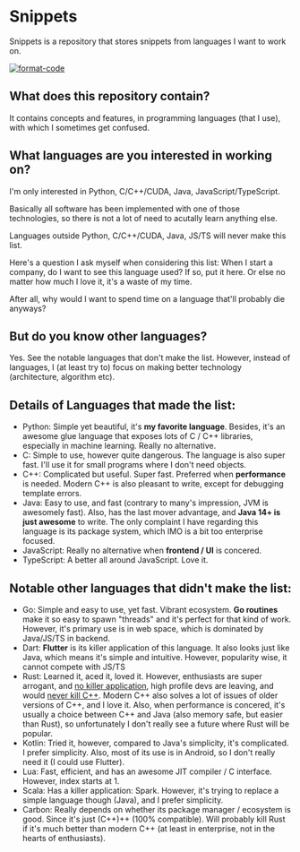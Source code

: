 # Snippets

Snippets is a repository that stores snippets from languages I want to work on.

[![format-code](https://github.com/rentruewang/quirks/actions/workflows/format.yaml/badge.svg)](https://github.com/rentruewang/quirks/actions/workflows/format.yaml)

## What does this repository contain?

It contains concepts and features, in programming languages (that I use), with which I sometimes get confused.

## What languages are you interested in working on?

I'm only interested in Python, C/C++/CUDA, Java, JavaScript/TypeScript.

Basically all software has been implemented with one of those technologies, so there is not a lot of need to acutally learn anything else.

Languages outside Python, C/C++/CUDA, Java, JS/TS will never make this list.

Here's a question I ask myself when considering this list: When I start a company, do I want to see this language used? If so, put it here. Or else no matter how much I love it, it's a waste of my time.

After all, why would I want to spend time on a language that'll probably die anyways?

## But do you know other languages?

Yes. See the notable languages that don't make the list. However, instead of languages, I (at least try to) focus on making better technology (architecture, algorithm etc).

## Details of Languages that made the list:

- Python: Simple yet beautiful, it's **my favorite language**. Besides, it's an awesome glue language that exposes lots of C / C++ libraries, especially in machine learning. Really no alternative.
- C: Simple to use, however quite dangerous. The language is also super fast. I'll use it for small programs where I don't need objects.
- C++: Complicated but useful. Super fast. Preferred when **performance** is needed. Modern C++ is also pleasant to write, except for debugging template errors.
- Java: Easy to use, and fast (contrary to many's impression, JVM is awesomely fast). Also, has the last mover advantage, and **Java 14+ is just awesome** to write. The only complaint I have regarding this language is its package system, which IMO is a bit too enterprise focused.
- JavaScript: Really no alternative when **frontend / UI** is concered.
- TypeScript: A better all around JavaScript. Love it.

## Notable other languages that didn't make the list:

- Go: Simple and easy to use, yet fast. Vibrant ecosystem. **Go routines** make it so easy to spawn "threads" and it's perfect for that kind of work. However, it's primary use is in web space, which is dominated by Java/JS/TS in backend.
- Dart: **Flutter** is its killer application of this language. It also looks just like Java, which means it's simple and intuitive. However, popularity wise, it cannot compete with JS/TS
- Rust: Learned it, aced it, loved it. However, enthusiasts are super arrogant, and [no killer application](https://www.reddit.com/r/programmingcirclejerk/comments/hdqdjd/rust_is_the_wrong_solution_for_almost_everything/), high profile devs are leaving, and would [never kill C++](https://www.quora.com/Will-Rust-replace-C++). Modern C++ also solves a lot of issues of older versions of C++, and I love it. Also, when performance is concered, it's usually a choice between C++ and Java (also memory safe, but easier than Rust), so unfortunately I don't really see a future where Rust will be popular.
- Kotlin: Tried it, however, compared to Java's simplicity, it's complicated. I prefer simplicity. Also, most of its use is in Android, so I don't really need it (I could use Flutter).
- Lua: Fast, efficient, and has an awesome JIT compiler / C interface. However, index starts at 1.
- Scala: Has a killer application: Spark. However, it's trying to replace a simple language though (Java), and I prefer simplicity.
- Carbon: Really depends on whether its package manager / ecosystem is good. Since it's just (C++)++ (100% compatible). Will probably kill Rust if it's much better than modern C++ (at least in enterprise, not in the hearts of enthusiasts).
